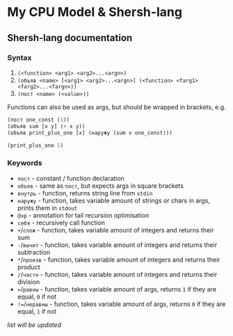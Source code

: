 # My CPU Model & Shersh-lang

## Shersh-lang documentation

### Syntax

1. `(<function> <arg1> <arg2>...<argn>)`
2. `(объяв <name> [<arg1> <arg2>...<argn>] (<function> <farg1> <farg2>...<fargn>))`
3. `(пост <name> (<value>))`

Functions can also be used as args, but should be wrapped in brackets, e.g.

```lisp
(пост one_const (1))
(объяв sum [x y] (+ x y))
(объяв print_plus_one [x] (наружу (sum x one_const)))

(print_plus_one 5)
```

### Keywords

* `пост` - constant / function declaration
* `объяв` - same as `пост`, but expects args in square brackets
* `внутрь` - function, returns string line from `stdin`
* `наружу` - function, takes variable amount of strings or chars in args, prints them in `stdout`
* `@хр` - annotation for tail recursion optimisation
* `себя` - recursively call function
* `+`/`слож` - function, takes variable amount of integers and returns their sum
* `-`/`вычит` - function, takes variable amount of integers and returns their subtraction
* `*`/`произв` - function, takes variable amount of integers and returns their product
* `/`/`частн` - function, takes variable amount of integers and returns their division
* `=`/`равны` - function, takes variable amount of args, returns `1` if they are equal, `0` if not
* `!=`/`неравны` - function, takes variable amount of args, returns `0` if they are equal, `1` if not

_list will be updated_
